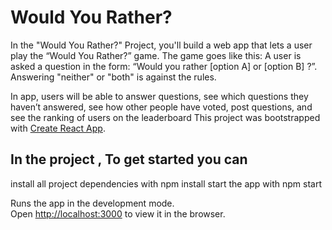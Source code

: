 # Would You Rather?

In the "Would You Rather?" Project, you'll build a web app that lets a user play the “Would You Rather?” game. The game goes like this: A user is asked a question in the form: “Would you rather [option A] or [option B] ?”. Answering "neither" or "both" is against the rules.

In  app, users will be able to answer questions, see which questions they haven’t answered, see how other people have voted, post questions, and see the ranking of users on the leaderboard
This project was bootstrapped with [Create React App](https://github.com/facebook/create-react-app).

## In the project , To get started you can

install all project dependencies with npm install
start the app with npm start

Runs the app in the development mode.\
Open [http://localhost:3000](http://localhost:3000) to view it in the browser.
